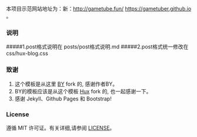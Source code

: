 本项目示范网站地址为：新：http://gametube.fun/
https://gametuber.github.io 。

### 说明
#####1.post格式说明在 posts/post格式说明.md 
#####2.post格式统一修改在 css/hux-blog.css


### 致谢

1. 这个模板是从这里 [BY](https://github.com/qiubaiying/qiubaiying.github.io) fork 的, 感谢作者BY。 
2. BY的模板应该是从这个模板 [Hux](https://github.com/Huxpro/huxpro.github.io) fork 的, 也一起感谢一下。
3. 感谢 Jekyll、Github Pages 和 Bootstrap!

### License

遵循 MIT 许可证。有关详细,请参阅 [LICENSE](https://github.com/klovien/klovien.github.io/blob/master/LICENSE)。
